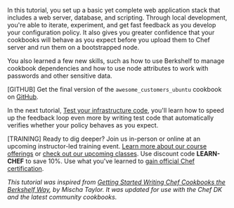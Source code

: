 In this tutorial, you set up a basic yet complete web application stack that includes a web server, database, and scripting. Through local development, you're able to iterate, experiment, and get fast feedback as you develop your configuration policy. It also gives you greater confidence that your cookbooks will behave as you expect before you upload them to Chef server and run them on a bootstrapped node.

You also learned a few new skills, such as how to use Berkshelf to manage cookbook dependencies and how to use node attributes to work with passwords and other sensitive data.

[GITHUB] Get the final version of the `awesome_customers_ubuntu` cookbook on [GitHub](https://github.com/learn-chef/awesome_customers_ubuntu).

In the next tutorial, [Test your infrastructure code](/tutorials/test-your-infrastructure-code/), you'll learn how to speed up the feedback loop even more by writing test code that automatically verifies whether your policy behaves as you expect.

[TRAINING] Ready to dig deeper? Join us in-person or online at an upcoming instructor-led training event. [Learn more about our course offerings](https://www.chef.io/training/) or [check out our upcoming classes](https://www.chef.io/blog/events/category/training-events/). Use discount code **LEARN-CHEF** to save 10%. Use what you've learned to [gain official Chef certification](https://training.chef.io/certification).

<p style="font-size: 14px; font-style: italic;">
This tutorial was inspired from <a href="http://misheska.com/blog/2013/06/16/getting-started-writing-chef-cookbooks-the-berkshelf-way/">Getting Started Writing Chef Cookbooks the Berkshelf Way</a>, by Mischa Taylor. It was updated for use with the Chef DK and the latest community cookbooks.
</p>
